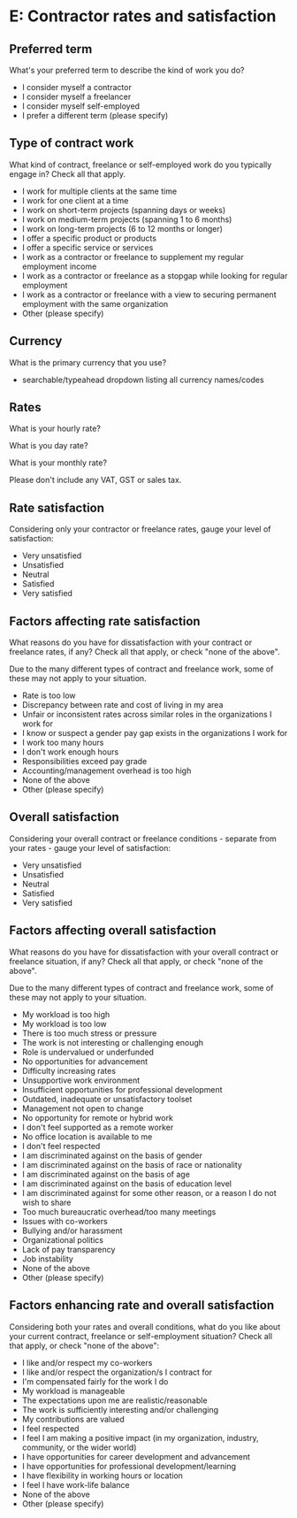 # E: Contractor rates and satisfaction

## Preferred term

What's your preferred term to describe the kind of work you do?

- I consider myself a contractor
- I consider myself a freelancer
- I consider myself self-employed
- I prefer a different term (please specify)

## Type of contract work

What kind of contract, freelance or self-employed work do you typically engage in? Check all that apply.

- I work for multiple clients at the same time
- I work for one client at a time
- I work on short-term projects (spanning days or weeks)
- I work on medium-term projects (spanning 1 to 6 months)
- I work on long-term projects (6 to 12 months or longer)
- I offer a specific product or products
- I offer a specific service or services
- I work as a contractor or freelance to supplement my regular employment income
- I work as a contractor or freelance as a stopgap while looking for regular employment
- I work as a contractor or freelance with a view to securing permanent employment with the same organization 
- Other (please specify)

## Currency

What is the primary currency that you use?

- searchable/typeahead dropdown listing all currency names/codes

## Rates

What is your hourly rate?

What is you day rate?

What is your monthly rate?

Please don't include any VAT, GST or sales tax. 

## Rate satisfaction

Considering only your contractor or freelance rates, gauge your level of satisfaction:

- Very unsatisfied
- Unsatisfied
- Neutral
- Satisfied
- Very satisfied

## Factors affecting rate satisfaction

What reasons do you have for dissatisfaction with your contract or freelance rates, if any? Check all that apply, or check "none of the above". 

Due to the many different types of contract and freelance work, some of these may not apply to your situation.

- Rate is too low
- Discrepancy between rate and cost of living in my area
- Unfair or inconsistent rates across similar roles in the organizations I work for
- I know or suspect a gender pay gap exists in the organizations I work for
- I work too many hours
- I don't work enough hours
- Responsibilities exceed pay grade
- Accounting/management overhead is too high
- None of the above
- Other (please specify)

## Overall satisfaction

Considering your overall contract or freelance conditions - separate from your rates - gauge your level of satisfaction:

- Very unsatisfied
- Unsatisfied
- Neutral
- Satisfied
- Very satisfied

## Factors affecting overall satisfaction

What reasons do you have for dissatisfaction with your overall contract or freelance situation, if any? Check all that apply, or check "none of the above".

Due to the many different types of contract and freelance work, some of these may not apply to your situation.

- My workload is too high
- My workload is too low
- There is too much stress or pressure
- The work is not interesting or challenging enough
- Role is undervalued or underfunded
- No opportunities for advancement
- Difficulty increasing rates
- Unsupportive work environment
- Insufficient opportunities for professional development
- Outdated, inadequate or unsatisfactory toolset
- Management not open to change
- No opportunity for remote or hybrid work
- I don't feel supported as a remote worker
- No office location is available to me
- I don't feel respected
- I am discriminated against on the basis of gender
- I am discriminated against on the basis of race or nationality
- I am discriminated against on the basis of age
- I am discriminated against on the basis of education level
- I am discriminated against for some other reason, or a reason I do not wish to share
- Too much bureaucratic overhead/too many meetings
- Issues with co-workers
- Bullying and/or harassment
- Organizational politics
- Lack of pay transparency
- Job instability
- None of the above
- Other (please specify)

## Factors enhancing rate and overall satisfaction

Considering both your rates and overall conditions, what do you like about your current contract, freelance or self-employment situation? Check all that apply, or check "none of the above":

- I like and/or respect my co-workers
- I like and/or respect the organization/s I contract for
- I'm compensated fairly for the work I do
- My workload is manageable
- The expectations upon me are realistic/reasonable
- The work is sufficiently interesting and/or challenging
- My contributions are valued
- I feel respected
- I feel I am making a positive impact (in my organization, industry, community, or the wider world)
- I have opportunities for career development and advancement
- I have opportunities for professional development/learning
- I have flexibility in working hours or location
- I feel I have work-life balance
- None of the above
- Other (please specify)
